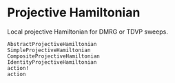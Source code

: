 # Projective Hamiltonian

Local projective Hamiltonian for DMRG or TDVP sweeps.

```@docs
AbstractProjectiveHamiltonian
SimpleProjectiveHamiltonian
CompositeProjectiveHamiltonian
IdentityProjectiveHamiltonian
action!
action
```

